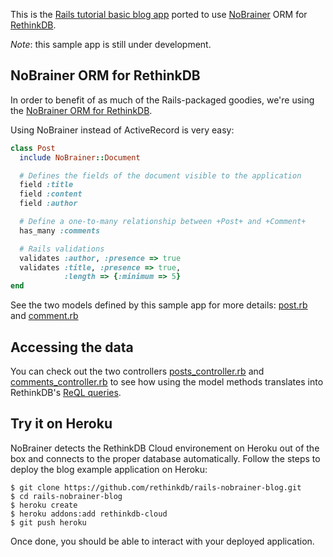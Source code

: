 This is the [Rails tutorial basic blog app](http://guides.rubyonrails.org/getting_started.html)
ported to use [NoBrainer](http://nobrainer.io/) ORM for [RethinkDB](http://www.rethinkdb.com).

_Note_: this sample app is still under development.

## NoBrainer ORM for RethinkDB ##

In order to benefit of as much of the Rails-packaged goodies,
we're using the [NoBrainer ORM for RethinkDB](http://nobrainer.io/).

Using NoBrainer instead of ActiveRecord is very easy:

```ruby
class Post
  include NoBrainer::Document

  # Defines the fields of the document visible to the application
  field :title
  field :content
  field :author

  # Define a one-to-many relationship between +Post+ and +Comment+
  has_many :comments

  # Rails validations
  validates :author, :presence => true
  validates :title, :presence => true,
            :length => {:minimum => 5}
end
```

See the two models defined by this sample app for more details:
[post.rb](https://github.com/rethinkdb/rails-nobrainer-blog/blob/master/app/models/post.rb)
and [comment.rb](https://github.com/rethinkdb/rails-nobrainer-blog/blob/master/app/models/comment.rb)

## Accessing the data ##

You can check out the two controllers [posts_controller.rb](https://github.com/rethinkdb/rails-nobrainer-blog/blob/master/app/controllers/posts_controller.rb)
and [comments_controller.rb](https://github.com/rethinkdb/rails-nobrainer-blog/blob/master/app/controllers/comments_controller.rb)
to see how using the model methods translates
into RethinkDB's [ReQL queries](http://www.rethinkdb.com/api/#rb).

## Try it on Heroku

NoBrainer detects the RethinkDB Cloud environement on Heroku out of the box and
connects to the proper database automatically.
Follow the steps to deploy the blog example application on Heroku:

```
$ git clone https://github.com/rethinkdb/rails-nobrainer-blog.git
$ cd rails-nobrainer-blog
$ heroku create
$ heroku addons:add rethinkdb-cloud
$ git push heroku
```

Once done, you should be able to interact with your deployed application.
